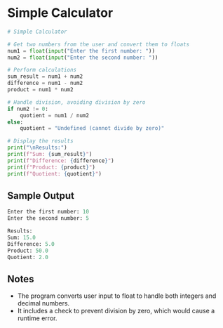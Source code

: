 # Simple Calculator

```python
# Simple Calculator

# Get two numbers from the user and convert them to floats
num1 = float(input("Enter the first number: "))
num2 = float(input("Enter the second number: "))

# Perform calculations
sum_result = num1 + num2
difference = num1 - num2
product = num1 * num2

# Handle division, avoiding division by zero
if num2 != 0:
    quotient = num1 / num2
else:
    quotient = "Undefined (cannot divide by zero)"

# Display the results
print("\nResults:")
print(f"Sum: {sum_result}")
print(f"Difference: {difference}")
print(f"Product: {product}")
print(f"Quotient: {quotient}")
```

## Sample Output

```python
Enter the first number: 10
Enter the second number: 5

Results:
Sum: 15.0
Difference: 5.0
Product: 50.0
Quotient: 2.0
```

## Notes

* The program converts user input to float to handle both integers and decimal numbers.
* It includes a check to prevent division by zero, which would cause a runtime error.